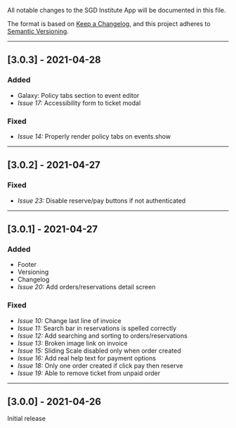 All notable changes to the SGD Institute App will be documented in this file.

The format is based on [Keep a Changelog](https://keepachangelog.com/en/1.0.0/),
and this project adheres to [Semantic Versioning](https://semver.org/spec/v2.0.0.html).

---

## [3.0.3] - 2021-04-28

### Added

- Galaxy: Policy tabs section to event editor
- _Issue 17:_ Accessibility form to ticket modal

### Fixed

- _Issue 14:_ Properly render policy tabs on events.show

---

## [3.0.2] - 2021-04-27

### Fixed

- _Issue 23:_ Disable reserve/pay buttons if not authenticated

---

## [3.0.1] - 2021-04-27

### Added

- Footer
- Versioning
- Changelog
- _Issue 20:_ Add orders/reservations detail screen

### Fixed

- _Issue 10:_ Change last line of invoice
- _Issue 11:_ Search bar in reservations is spelled correctly
- _Issue 12:_ Add searching and sorting to orders/reservations
- _Issue 13:_ Broken image link on invoice
- _Issue 15:_ Sliding Scale disabled only when order created
- _Issue 16:_ Add real help text for payment options
- _Issue 18:_ Only one order created if click pay then reserve
- _Issue 19:_ Able to remove ticket from unpaid order

---

## [3.0.0] - 2021-04-26

Initial release
